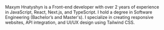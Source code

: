 Maxym Hnatyshyn is a Front-end developer with over 2 years of experience in JavaScript, React, Next.js, and TypeScript. I hold a degree in Software Engineering (Bachelor’s and Master's). I specialize in creating responsive websites, API integration, and UI/UX design using Tailwind CSS.
